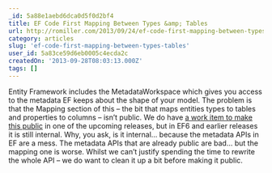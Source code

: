 ```yaml
---
_id: 5a88e1aebd6dca0d5f0d2bf4
title: EF Code First Mapping Between Types &amp; Tables
url: http://romiller.com/2013/09/24/ef-code-first-mapping-between-types-tables/
category: articles
slug: 'ef-code-first-mapping-between-types-tables'
user_id: 5a83ce59d6eb0005c4ecda2c
createdOn: '2013-09-28T08:03:13.000Z'
tags: []
---
```


Entity Framework includes the MetadataWorkspace which gives you access to the metadata EF keeps about the shape of your model. The problem is that the Mapping section of this – the bit that maps entities types to tables and properties to columns – isn’t public. We do have <a href="https://entityframework.codeplex.com/workitem/1471">a work item to make this public</a> in one of the upcoming releases, but in EF6 and earlier releases it is still internal. Why, you ask, is it internal… because the metadata APIs in EF are a mess. The metadata APIs that are already public are bad… but the mapping one is worse. Whilst we can’t justify spending the time to rewrite the whole API – we do want to clean it up a bit before making it public.
